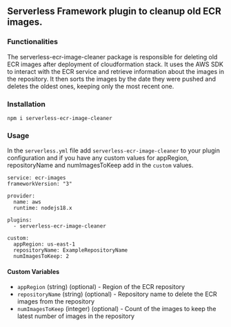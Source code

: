 ## Serverless Framework plugin to cleanup old ECR images.

### Functionalities

The serverless-ecr-image-cleaner package is responsible for deleting old ECR images after deployment of cloudformation stack. It uses the AWS SDK to interact with the ECR service and retrieve information about the images in the repository. It then sorts the images by the date they were pushed and deletes the oldest ones, keeping only the most recent one.

### Installation
```
npm i serverless-ecr-image-cleaner
```

### Usage
In the `serverless.yml` file add `serverless-ecr-image-cleaner` to your plugin configuration and if you have any custom values for appRegion, repositoryName and  numImagesToKeep add in the `custom` values.
```
service: ecr-images
frameworkVersion: "3"

provider:
  name: aws
  runtime: nodejs18.x

plugins:
  - serverless-ecr-image-cleaner

custom:
  appRegion: us-east-1
  repositoryName: ExampleRepositoryName
  numImagesToKeep: 2
```
#### Custom Variables
 - `appRegion` (string) (optional) - Region of the ECR repository
 - `repositoryName` (string) (optional) -  Repository name to delete the ECR images from the repository
 - `numImagesToKeep` (integer) (optional) - Count of the images to keep the latest number of images in the repository